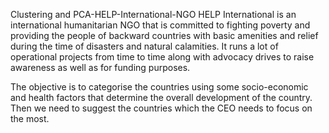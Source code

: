 Clustering and PCA-HELP-International-NGO
HELP International is an international humanitarian NGO that is committed to fighting poverty and providing the people of backward countries with basic amenities and relief during the time of disasters and natural calamities. It runs a lot of operational projects from time to time along with advocacy drives to raise awareness as well as for funding purposes.

The objective is to categorise the countries using some socio-economic and health factors that determine the overall development of the country. Then we need to suggest the countries which the CEO needs to focus on the most.
